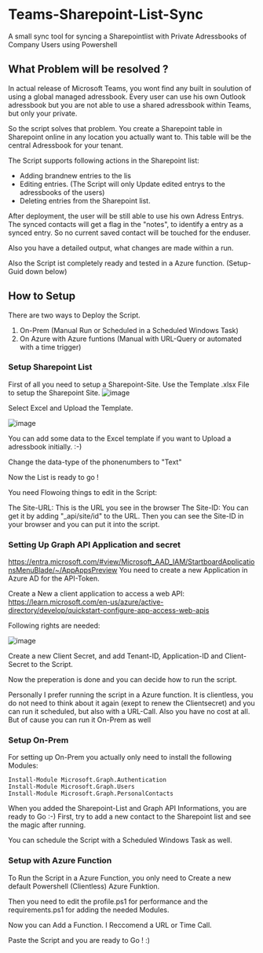 # Teams-Sharepoint-List-Sync
A small sync tool for syncing a Sharepointlist with Private Adressbooks of Company Users using Powershell

## What Problem will be resolved ?
In actual release of Microsoft Teams, you wont find any built in soulution of using a global managed adressbook.
Every user can use his own Outlook adressbook but you are not able to use a shared adressbook within Teams, but only your private.

So the script solves that problem. You create a Sharepoint table in Sharepoint online in any location you actually want to.
This table will be the central Adressbook for your tenant.

The Script supports following actions in the Sharepoint list:
 - Adding brandnew entries to the lis
 - Editing entries. (The Script will only Update edited entrys to the adressbooks of the users)
 - Deleting entries from the Sharepoint list.

After deployment, the user will be still able to use his own Adress Entrys.
The synced contacts will get a flag in the "notes", to identify a entry as a synced entry.
So no current saved contact will be touched for the enduser.

Also you have a detailed output, what changes are made within a run.

Also the Script ist completely ready and tested in a Azure function. (Setup-Guid down below)

## How to Setup

There are two ways to Deploy the Script.
1. On-Prem (Manual Run or Scheduled in a Scheduled Windows Task)
2. On Azure with Azure funtions (Manual with URL-Query or automated with a time trigger)

### Setup Sharepoint List
First of all you need to setup a Sharepoint-Site.
Use the Template .xlsx File to setup the Sharepoint Site.
![image](https://github.com/dominguez-posh/Teams-Sharepoint-List-Sync/assets/9081611/49fa5a5d-6077-43b3-b351-05cf2f305709)

Select Excel and Upload the Template.

![image](https://github.com/dominguez-posh/Teams-Sharepoint-List-Sync/assets/9081611/76652a06-4e2f-465c-9953-f96727eaae93)

You can add some data to the Excel template if you want to Upload a adressbook initially. :-)

Change the data-type of the phonenumbers to "Text"

Now the List is ready to go !

You need Flowoing things to edit in the Script:

The Site-URL: This is the URL you see in the browser
The Site-ID: You can get it by adding  "_api/site/id" to the URL. Then you can see the Site-ID in your browser and you can put it into the script.


### Setting Up Graph API Application and secret

https://entra.microsoft.com/#view/Microsoft_AAD_IAM/StartboardApplicationsMenuBlade/~/AppAppsPreview
You need to create a new Application in Azure AD for the API-Token.

Create a New a client application to access a web API:
https://learn.microsoft.com/en-us/azure/active-directory/develop/quickstart-configure-app-access-web-apis

Following rights are needed: 

![image](https://github.com/dominguez-posh/Teams-Sharepoint-List-Sync/assets/9081611/578d759d-d299-440f-bbb6-88662637f18c)

Create a new Client Secret, and add Tenant-ID, Application-ID and Client-Secret to the Script.

Now the preperation is done and you can decide how to run the script.

Personally I prefer running the script in a Azure function.
It is clientless, you do not need to think about it again (exept to renew the Clientsecret) and you can run it scheduled, but also with a URL-Call.
Also you have no cost at all. But of cause you can run it On-Prem as well

### Setup On-Prem
For setting up On-Prem you actually only need to install the following Modules:

    Install-Module Microsoft.Graph.Authentication
    Install-Module Microsoft.Graph.Users
    Install-Module Microsoft.Graph.PersonalContacts

When you added the Sharepoint-List and Graph API Informations, you are ready to Go :-)
First, try to add a new contact to the Sharepoint list and see the magic after running.

You can schedule the Script with a Scheduled Windows Task as well.

### Setup with Azure Function

To Run the Script in a Azure Function, you only need to Create a new default Powershell (Clientless) Azure Funktion.

Then you need to edit the profile.ps1 for performance and the requirements.ps1 for adding the needed Modules.

Now you can Add a Function. I Reccomend a URL or Time Call.

Paste the Script and you are ready to Go ! :) 


